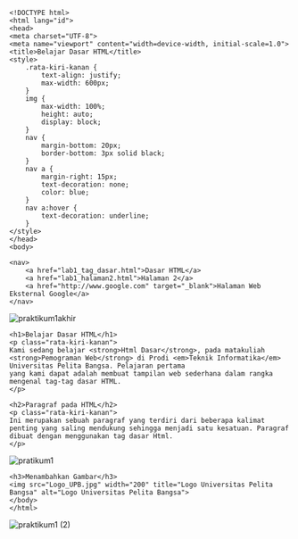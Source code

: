     <!DOCTYPE html>
    <html lang="id">
    <head>
    <meta charset="UTF-8">
    <meta name="viewport" content="width=device-width, initial-scale=1.0">
    <title>Belajar Dasar HTML</title>
    <style>
        .rata-kiri-kanan {
            text-align: justify; 
            max-width: 600px;   
        }
        img {
            max-width: 100%; 
            height: auto;    
            display: block; 
        }
        nav {
            margin-bottom: 20px; 
            border-bottom: 3px solid black; 
        }
        nav a {
            margin-right: 15px; 
            text-decoration: none; 
            color: blue; 
        }
        nav a:hover {
            text-decoration: underline; 
        }
    </style>
    </head>
    <body>
   
    <nav>
        <a href="lab1_tag_dasar.html">Dasar HTML</a>
        <a href="lab1_halaman2.html">Halaman 2</a>
        <a href="http://www.google.com" target="_blank">Halaman Web Eksternal Google</a>
    </nav>
![praktikum1akhir](https://github.com/user-attachments/assets/4efcac9b-01c1-4cd4-b8c8-00b27381cc66)

    <h1>Belajar Dasar HTML</h1>
    <p class="rata-kiri-kanan">
    Kami sedang belajar <strong>Html Dasar</strong>, pada matakuliah <strong>Pemograman Web</strong> di Prodi <em>Teknik Informatika</em> Universitas Pelita Bangsa. Pelajaran pertama 
    yang kami dapat adalah membuat tampilan web sederhana dalam rangka mengenal tag-tag dasar HTML.
    </p>

    <h2>Paragraf pada HTML</h2>
    <p class="rata-kiri-kanan">
    Ini merupakan sebuah paragraf yang terdiri dari beberapa kalimat penting yang saling mendukung sehingga menjadi satu kesatuan. Paragraf dibuat dengan menggunakan tag dasar Html.
    </p>
![pratikum1](https://github.com/user-attachments/assets/6dc14759-42fe-46b0-8e31-ae8934925956)

    <h3>Menambahkan Gambar</h3>
    <img src="Logo_UPB.jpg" width="200" title="Logo Universitas Pelita Bangsa" alt="Logo Universitas Pelita Bangsa">
    </body>
    </html>
![praktikum1 (2)](https://github.com/user-attachments/assets/5c102e21-23df-4fa3-81f0-87930556639c)

    
